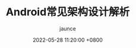---
title: Android常见架构设计解析
author: jaunce
date: 2022-05-28 11:20:00 +0800
categories: [技术, Android]
tags: [移动端]
render_with_liquid: true
comments: true
mermaid: true
---